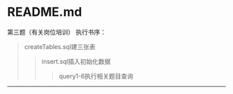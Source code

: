 ﻿# README.md

第三题（有关岗位培训）
执行书序：
>createTables.sql建三张表
>>insert.sql插入初始化数据
>>>query1-6执行相关题目查询

---
 





